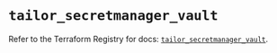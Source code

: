 # `tailor_secretmanager_vault`

Refer to the Terraform Registry for docs: [`tailor_secretmanager_vault`](https://registry.terraform.io/providers/tailor-platform/tailor/0.0.25/docs/resources/secretmanager_vault).
